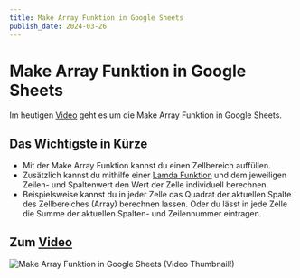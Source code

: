 ```yaml
---
title: Make Array Funktion in Google Sheets
publish_date: 2024-03-26
---
```


# Make Array Funktion in Google Sheets

Im heutigen [Video](https://youtu.be/zgf8ESdsQAI) geht es um die Make Array Funktion in Google Sheets. 

## Das Wichtigste in Kürze

- Mit der Make Array Funktion kannst du einen Zellbereich auffüllen.
- Zusätzlich kannst du mithilfe einer [Lamda Funktion](https://youtu.be/bo2KTfbhUyU) und dem jeweiligen Zeilen- und Spaltenwert den Wert der Zelle individuell berechnen.
- Beispielsweise kannst du in jeder Zelle das Quadrat der aktuellen Spalte des Zellbereiches (Array) berechnen lassen. Oder du lässt in jede Zelle die Summe der aktuellen Spalten- und Zeilennummer eintragen.

## Zum [Video](https://youtu.be/zgf8ESdsQAI)

![Make Array Funktion in Google Sheets (Video Thumbnail!)](../../thumbnails/Fertig569.jpg "Make Array Funktion in Google Sheets (Video Thumbnail!)")